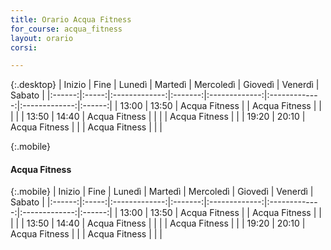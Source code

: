 ```yaml
---
title: Orario Acqua Fitness
for_course: acqua_fitness
layout: orario
corsi:

---
```

{:.desktop}
| Inizio | Fine  |    Lunedì     | Martedì |   Mercoledì   |    Giovedì    |    Venerdì    | Sabato |
|:------:|:-----:|:-------------:|:-------:|:-------------:|:-------------:|:-------------:|:------:|
| 13:00  | 13:50 | Acqua Fitness |         | Acqua Fitness |               |               |        |
| 13:50  | 14:40 | Acqua Fitness |         |               |               | Acqua Fitness |        |
| 19:20  | 20:10 | Acqua Fitness |         |               | Acqua Fitness |               |        |



{:.mobile}
#### Acqua Fitness

{:.mobile}
| Inizio | Fine  |    Lunedì     | Martedì |   Mercoledì   |    Giovedì    |    Venerdì    | Sabato |
|:------:|:-----:|:-------------:|:-------:|:-------------:|:-------------:|:-------------:|:------:|
| 13:00  | 13:50 | Acqua Fitness |         | Acqua Fitness |               |               |        |
| 13:50  | 14:40 | Acqua Fitness |         |               |               | Acqua Fitness |        |
| 19:20  | 20:10 | Acqua Fitness |         |               | Acqua Fitness |               |        |
